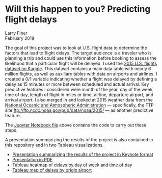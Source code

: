 # Will this happen to you? Predicting flight delays
Larry Finer  
February 2019

The goal of this project was to look at U.S. flight data to determine the factors that lead to flight delays. The target audience is a traveler who is planning a trip and could use this information before booking to assess the likelihood that a particular flight will be delayed. I used the [2015 U.S. flights dataset on Kaggle](https://www.kaggle.com/usdot/flight-delays). This dataset contains a main data table with nearly 6 million flights, as well as auxiliary tables with data on airports and airlines. I created a 0/1 variable indicating whether a flight was delayed by defining a delay as 15 minutes or more between scheduled and actual arrival. Key predictive features I considered were month of the year, day of the week, time of day, length of flight in miles or time, airline, departure airport, and arrival airport. I also merged in and looked at 2015 weather data from the [National Oceanic and Atmospheric Administration](https://www.ncdc.noaa.gov/) — specifically, the FTP site ftp://ftp.ncdc.noaa.gov/pub/data/noaa/2015/ — as another predictive feature.


The [Jupyter Notebook file](Predicting%20flight%20delays.ipynb) above contains the code to carry out these steps.

A presentation summarizing the results of the project is also contained in this repository and in two Tableau visualizations.

- [Presentation summarizing the results of the project in Keynote format](Predicting%20flight%20delays.key)
- [Presentation in PDF](Predicting%20flight%20delays.pdf)
- [Tableau heatmap of delays by day of week and time of day](https://public.tableau.com/profile/tableau.user1856#!/vizhome/Heatmap_72/Heatmap)
- [Tableau map of delays by origin airport](https://public.tableau.com/profile/tableau.user1856#!/vizhome/Originmap/Delaysbyoriginairport)
